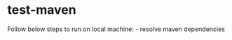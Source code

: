 # test-maven

Follow below steps to run on local machine: <incomplete>
	- resolve maven dependencies
